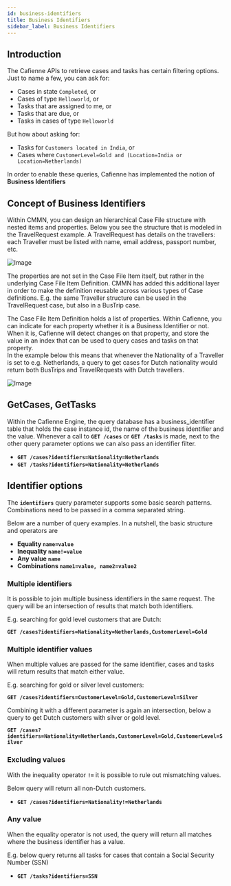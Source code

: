 ```yaml
---
id: business-identifiers
title: Business Identifiers
sidebar_label: Business Identifiers
---
```


## Introduction
The Cafienne APIs to retrieve cases and tasks has certain filtering options.<br/>
Just to name a few, you can ask for:
- Cases in state `Completed`, or
- Cases of type `Helloworld`, or 
- Tasks that are assigned to me, or
- Tasks that are due, or
- Tasks in cases of type `Helloworld`

But how about asking for:
- Tasks for `Customers located in India`, or
- Cases where `CustomerLevel=Gold and (Location=India or Location=Netherlands)`

In order to enable these queries, Cafienne has implemented the notion of **Business Identifiers**

## Concept of Business Identifiers
Within CMMN, you can design an hierarchical Case File structure with nested items and properties. 
Below you see the structure that is modeled in the TravelRequest example.
A TravelRequest has details on the travellers: each Traveller must be listed with name, email address, passport number, etc.

![Image](assets/extensions/casefile-structure.png)

The properties are not set in the Case File Item itself, but rather in the underlying Case File Item Definition. CMMN has added this additional layer in order to make the definition reusable across various types of Case definitions. E.g. the same Traveller structure can be used in the TravelRequest case, but also in a BusTrip case.

The Case File Item Definition holds a list of properties. Within Cafienne, you can indicate for each property whether it is a Business Identifier or not.
<br/>When it is, Cafienne will detect changes on that property, and store the value in an index that can be used to query cases and tasks on that property.
<br/>In the example below this means that whenever the Nationality of a Traveller is set to e.g. Netherlands, a query to get cases for Dutch nationality would return both BusTrips and TravelRequests with Dutch travellers.

![Image](assets/extensions/casefile-properties.png)

## GetCases, GetTasks
Within the Cafienne Engine, the query database has a business_identifier table that holds the case instance id, the name of the business identifier and the value.
Whenever a call to **`GET /cases`** or **`GET /tasks`** is made, next to the other query parameter options we can also pass an identifier filter.

- **`GET /cases?identifiers=Nationality=Netherlands`**
- **`GET /tasks?identifiers=Nationality=Netherlands`**

## Identifier options
The **`identifiers`** query parameter supports some basic search patterns. Combinations need to be passed in a comma separated string.

Below are a number of query examples. In a nutshell, the basic structure and operators are

- **Equality `name=value`** 
- **Inequality `name!=value`** 
- **Any value `name`**
- **Combinations `name1=value, name2=value2`** 

### Multiple identifiers
It is possible to join multiple business identifiers in the same request. The query will be an intersection of results that match both identifiers.

E.g. searching for gold level customers that are Dutch:

**`GET /cases?identifiers=Nationality=Netherlands,CustomerLevel=Gold`**

### Multiple identifier values
When multiple values are passed for the same identifier, cases and tasks will return results that match either value.

E.g. searching for gold or silver level customers:

**`GET /cases?identifiers=CustomerLevel=Gold,CustomerLevel=Silver`**

Combining it with a different parameter is again an intersection, below a query to get Dutch customers with silver or gold level.

**`GET /cases?identifiers=Nationality=Netherlands,CustomerLevel=Gold,CustomerLevel=Silver`**

### Excluding values

With the inequality operator **`!=`** it is possible to rule out mismatching values.

Below query will return all non-Dutch customers.

- **`GET /cases?identifiers=Nationality!=Netherlands`**

### Any value
When the equality operator is not used, the query will return all matches where the business identifier has a value.

E.g. below query returns all tasks for cases that contain a Social Security Number (SSN)

- **`GET /tasks?identifiers=SSN`**



